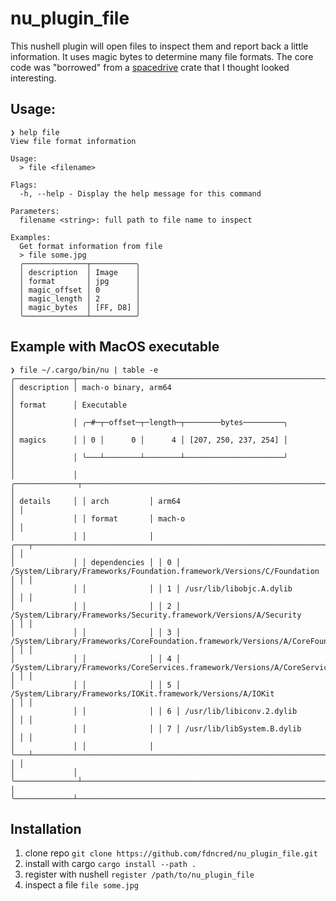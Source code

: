 # nu_plugin_file

This nushell plugin will open files to inspect them and report back a little information. It uses magic bytes to determine many file formats. The core code was "borrowed" from a [spacedrive](https://github.com/spacedriveapp/spacedrive/tree/main/crates/file-ext) crate that I thought looked interesting.

## Usage:

```nushell
❯ help file
View file format information

Usage:
  > file <filename>

Flags:
  -h, --help - Display the help message for this command

Parameters:
  filename <string>: full path to file name to inspect

Examples:
  Get format information from file
  > file some.jpg
  ╭──────────────┬──────────╮
  │ description  │ Image    │
  │ format       │ jpg      │
  │ magic_offset │ 0        │
  │ magic_length │ 2        │
  │ magic_bytes  │ [FF, D8] │
  ╰──────────────┴──────────╯
```
## Example with MacOS executable
```nushell
❯ file ~/.cargo/bin/nu | table -e 
╭─────────────┬──────────────────────────────────────────────────────────────────────────────────────────────────────────╮
│ description │ mach-o binary, arm64                                                                                     │
│ format      │ Executable                                                                                               │
│             │ ╭─#─┬─offset─┬─length─┬────────bytes─────────╮                                                           │
│ magics      │ │ 0 │      0 │      4 │ [207, 250, 237, 254] │                                                           │
│             │ ╰───┴────────┴────────┴──────────────────────╯                                                           │
│             │ ╭──────────────┬───────────────────────────────────────────────────────────────────────────────────────╮ │
│ details     │ │ arch         │ arm64                                                                                 │ │
│             │ │ format       │ mach-o                                                                                │ │
│             │ │              │ ╭───┬───────────────────────────────────────────────────────────────────────────────╮ │ │
│             │ │ dependencies │ │ 0 │ /System/Library/Frameworks/Foundation.framework/Versions/C/Foundation         │ │ │
│             │ │              │ │ 1 │ /usr/lib/libobjc.A.dylib                                                      │ │ │
│             │ │              │ │ 2 │ /System/Library/Frameworks/Security.framework/Versions/A/Security             │ │ │
│             │ │              │ │ 3 │ /System/Library/Frameworks/CoreFoundation.framework/Versions/A/CoreFoundation │ │ │
│             │ │              │ │ 4 │ /System/Library/Frameworks/CoreServices.framework/Versions/A/CoreServices     │ │ │
│             │ │              │ │ 5 │ /System/Library/Frameworks/IOKit.framework/Versions/A/IOKit                   │ │ │
│             │ │              │ │ 6 │ /usr/lib/libiconv.2.dylib                                                     │ │ │
│             │ │              │ │ 7 │ /usr/lib/libSystem.B.dylib                                                    │ │ │
│             │ │              │ ╰───┴───────────────────────────────────────────────────────────────────────────────╯ │ │
│             │ ╰──────────────┴───────────────────────────────────────────────────────────────────────────────────────╯ │
╰─────────────┴──────────────────────────────────────────────────────────────────────────────────────────────────────────╯
```

## Installation
1. clone repo `git clone https://github.com/fdncred/nu_plugin_file.git`
2. install with cargo `cargo install --path .`
3. register with nushell `register /path/to/nu_plugin_file`
4. inspect a file `file some.jpg`
